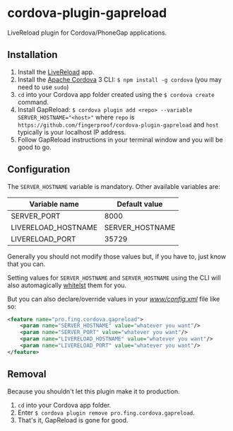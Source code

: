 cordova-plugin-gapreload
========================

LiveReload plugin for Cordova/PhoneGap applications.

## Installation

1. Install the [LiveReload][LiveReload] app.
2. Install the [Apache Cordova][Cordova] 3 CLI: `$ npm install -g cordova` (you may need to use `sudo`)
3. `cd` into your Cordova app folder created using the `$ cordova create` command.
4. Install GapReload: `$ cordova plugin add <repo> --variable SERVER_HOSTNAME="<host>"` where `repo` is `https://github.com/fingerproof/cordova-plugin-gapreload` and `host` typically is your localhost IP address.
5. Follow GapReload instructions in your terminal window and you will be good to go.

## Configuration

The `SERVER_HOSTNAME` variable is mandatory. Other available variables are:

| Variable name       | Default value   |
|---------------------|-----------------|
| SERVER_PORT         | 8000            |
| LIVERELOAD_HOSTNAME | SERVER_HOSTNAME |
| LIVERELOAD_PORT     | 35729           |

Generally you should not modify those values but, if you have to, just know that you can.

Setting values for `SERVER_HOSTNAME` and `SERVER_HOSTNAME` using the CLI will also automagically [whitelst][whitelist] them for you.

But you can also declare/override values in your *[www/config.xml][config]* file like so:

```xml
<feature name="pro.fing.cordova.gapreload">
	<param name="SERVER_HOSTNAME" value="whatever you want"/>
	<param name="SERVER_PORT" value="whatever you want"/>
	<param name="LIVERELOAD_HOSTNAME" value="whatever you want"/>
	<param name="LIVERELOAD_PORT" value="whatever you want"/>
</feature>
```

## Removal

Because you shouldn't let this plugin make it to production.

1. `cd` into your Cordova app folder.
2. Enter `$ cordova plugin remove pro.fing.cordova.gapreload`.
3. That's it, GapReload is gone for good.

[LiveReload]: http://livereload.com/
[Cordova]: http://cordova.apache.org/docs/en/3.1.0/guide_cli_index.md.html#The%20Command-line%20Interface
[whitelist]: http://cordova.apache.org/docs/en/3.1.0/guide_appdev_whitelist_index.md.html#Whitelist%20Guide
[config]: http://cordova.apache.org/docs/en/3.1.0/config_ref_index.md.html#The%20config.xml%20File

